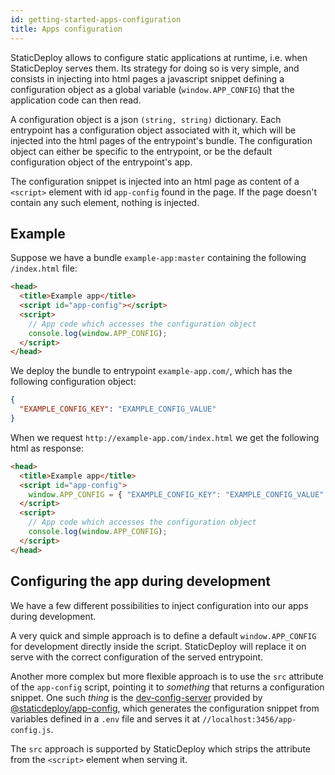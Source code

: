 ```yaml
---
id: getting-started-apps-configuration
title: Apps configuration
---
```


StaticDeploy allows to configure static applications at runtime, i.e. when
StaticDeploy serves them. Its strategy for doing so is very simple, and consists
in injecting into html pages a javascript snippet defining a configuration
object as a global variable (`window.APP_CONFIG`) that the application code can
then read.

A configuration object is a json `(string, string)` dictionary. Each entrypoint
has a configuration object associated with it, which will be injected into the
html pages of the entrypoint's bundle. The configuration object can either be
specific to the entrypoint, or be the default configuration object of the
entrypoint's app.

The configuration snippet is injected into an html page as content of a
`<script>` element with id `app-config` found in the page. If the page doesn't
contain any such element, nothing is injected.

## Example

Suppose we have a bundle `example-app:master` containing the following
`/index.html` file:

```html
<head>
  <title>Example app</title>
  <script id="app-config"></script>
  <script>
    // App code which accesses the configuration object
    console.log(window.APP_CONFIG);
  </script>
</head>
```

We deploy the bundle to entrypoint `example-app.com/`, which has the following
configuration object:

```json
{
  "EXAMPLE_CONFIG_KEY": "EXAMPLE_CONFIG_VALUE"
}
```

When we request `http://example-app.com/index.html` we get the following html as
response:

```html
<head>
  <title>Example app</title>
  <script id="app-config">
    window.APP_CONFIG = { "EXAMPLE_CONFIG_KEY": "EXAMPLE_CONFIG_VALUE" };
  </script>
  <script>
    // App code which accesses the configuration object
    console.log(window.APP_CONFIG);
  </script>
</head>
```

## Configuring the app during development

We have a few different possibilities to inject configuration into our apps
during development.

A very quick and simple approach is to define a default `window.APP_CONFIG` for
development directly inside the script. StaticDeploy will replace it on serve
with the correct configuration of the served entrypoint.

Another more complex but more flexible approach is to use the `src` attribute of
the `app-config` script, pointing it to _something_ that returns a configuration
snippet. One such _thing_ is the
[dev-config-server](https://github.com/staticdeploy/app-config/blob/master/docs/dev-config-server-cli-options.md)
provided by
[@staticdeploy/app-config](https://github.com/staticdeploy/app-config), which
generates the configuration snippet from variables defined in a `.env` file and
serves it at `//localhost:3456/app-config.js`.

The `src` approach is supported by StaticDeploy which strips the attribute from
the `<script>` element when serving it.
